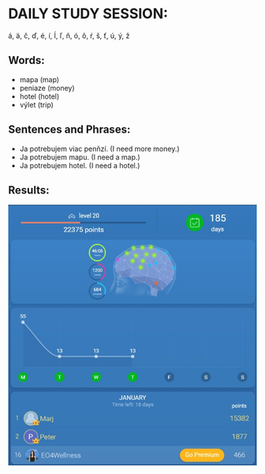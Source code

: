 # DAILY STUDY SESSION: 
á, ä, č, ď, é, í, ĺ, ľ, ň, ó, ô, ŕ, š, ť, ú, ý, ž 


## Words:
* mapa (map)
* peniaze (money)
* hotel (hotel) 
* výlet (trip)


## Sentences and Phrases:
* Ja potrebujem viac penňzí. (I need more money.)
* Ja potrebujem mapu. (I need a map.)
* Ja potrebujem hotel. (I need a hotel.) 


## Results:
![Study-results-stats](https://github.com/EO4wellness/T-I-L/blob/main/polyglot/eslovaco/images/2021-01-14-slovak-stats.jpg)

